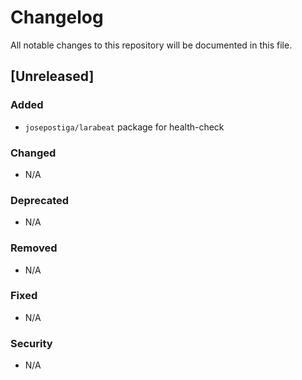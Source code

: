 # Changelog

All notable changes to this repository will be documented in this file.

## [Unreleased]

### Added

- `josepostiga/larabeat` package for health-check

### Changed

- N/A

### Deprecated

- N/A

### Removed

- N/A

### Fixed

- N/A

### Security

- N/A

